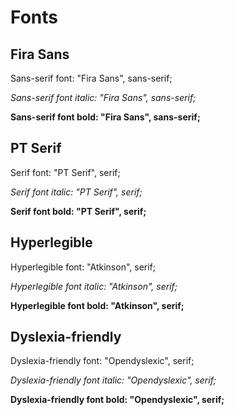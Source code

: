 # Fonts

## Fira Sans
<p>Sans-serif font: "Fira Sans", sans-serif;</p>
<p><em>Sans-serif font italic: "Fira Sans", sans-serif;</em></p>
<p><strong>Sans-serif font bold: "Fira Sans", sans-serif;</strong></p>

## PT Serif
<p class="font--serif">Serif font: "PT Serif", serif;</p>
<p class="font--serif"><em>Serif font italic: "PT Serif", serif;</em></p>
<p class="font--serif"><strong>Serif font bold: "PT Serif", serif;</strong></p>

## Hyperlegible
<p class="font--hyperlegible">Hyperlegible font: "Atkinson", serif;</p>
<p class="font--hyperlegible"><em>Hyperlegible font italic: "Atkinson", serif;</em></p>
<p class="font--hyperlegible"><strong>Hyperlegible font bold: "Atkinson", serif;</strong></p>

## Dyslexia-friendly
<p class="font--dyslexia-friendly">Dyslexia-friendly font: "Opendyslexic", serif;</p>
<p class="font--dyslexia-friendly"><em>Dyslexia-friendly font italic: "Opendyslexic", serif;</em></p>
<p class="font--dyslexia-friendly"><strong>Dyslexia-friendly font bold: "Opendyslexic", serif;</strong></p>
